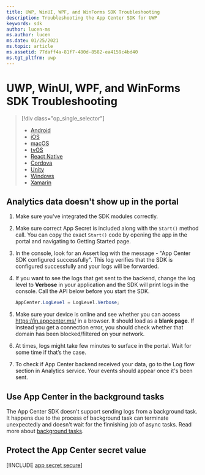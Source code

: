 ```yaml
---
title: UWP, WinUI, WPF, and WinForms SDK Troubleshooting
description: Troubleshooting the App Center SDK for UWP
keywords: sdk
author: lucen-ms
ms.author: lucen
ms.date: 01/25/2021
ms.topic: article
ms.assetid: 77daff4a-81f7-480d-8582-ea4159c4bd40
ms.tgt_pltfrm: uwp
---
```


# UWP, WinUI, WPF, and WinForms SDK Troubleshooting

> [!div  class="op_single_selector"]
> * [Android](android.md)
> * [iOS](ios.md)
> * [macOS](macos.md)
> * [tvOS](tvOS.md)
> * [React Native](react-native.md)
> * [Cordova](cordova.md)
> * [Unity](unity.md)
> * [Windows](uwp.md)
> * [Xamarin](xamarin.md)

## Analytics data doesn't show up in the portal

1. Make sure you've integrated the SDK modules correctly.
2. Make sure correct App Secret is included along with the `Start()` method call. You can copy the exact `Start()` code by opening the app in the portal and navigating to Getting Started page.
3. In the console, look for an Assert log with the message - "App Center SDK configured successfully". This log verifies that the SDK is configured successfully and your logs will be forwarded.
4. If you want to see the logs that get sent to the backend, change the log level to **Verbose** in your application and the SDK will print logs in the console. Call the API below before you start the SDK.

   ```csharp
   AppCenter.LogLevel = LogLevel.Verbose;
   ```

5. Make sure your device is online and see whether you can access https://in.appcenter.ms/ in a browser. It should load as a **blank page**. If instead you get a connection error, you should check whether that domain has been blocked/filtered on your network.
6. At times, logs might take few minutes to surface in the portal. Wait for some time if that’s the case.
7. To check if App Center backend received your data, go to the Log flow section in Analytics service. Your events should appear once it's been sent.

## Use App Center in the background tasks
The App Center SDK doesn't support sending logs from a background task. It happens due to the process of background task can terminate unexpectedly and doesn't wait for the finnishing job of async tasks. Read more about [background tasks](/windows/uwp/launch-resume/support-your-app-with-background-tasks).

## Protect the App Center secret value

[!INCLUDE [app secret secure](../includes/app-secret-secure.md)]
